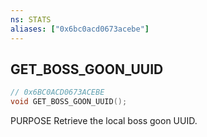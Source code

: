 ```yaml
---
ns: STATS
aliases: ["0x6bc0acd0673acebe"]
---
```

## GET_BOSS_GOON_UUID

```c
// 0x6BC0ACD0673ACEBE
void GET_BOSS_GOON_UUID();
```

PURPOSE Retrieve the local boss goon UUID.


